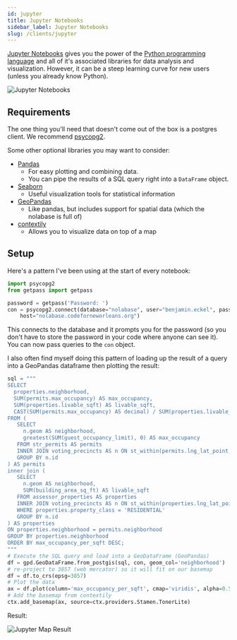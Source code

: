 ```yaml
---
id: jupyter
title: Jupyter Notebooks
sidebar_label: Jupyter Notebooks
slug: /clients/jupyter
---
```


[Jupyter Notebooks](https://jupyter.org/) gives you the power of the [Python programming language](https://www.python.org/)
and all of it's associated libraries for data analysis and visualization.
However, it can be a steep learning curve for new users (unless you already know Python).

![Jupyter Notebooks](/img/jupyter-notebooks.png)

## Requirements

The one thing you'll need that doesn't come out of the box is a postgres client. We recommend [psycopg2](https://pypi.org/project/psycopg2/).

Some other optional libraries you may want to consider:

* [Pandas](https://pandas.pydata.org/)
  * For easy plotting and combining data.
  * You can pipe the results of a SQL query right into a `DataFrame` object.
* [Seaborn](https://seaborn.pydata.org/)
  * Useful visualization tools for statistical information
* [GeoPandas](https://geopandas.org/)
  * Like pandas, but includes support for spatial data (which the nolabase is full of)
* [contextily](https://github.com/geopandas/contextily)
  * Allows you to visualize data on top of a map

## Setup

Here's a pattern I've been using at the start of every notebook:

```python
import psycopg2
from getpass import getpass

password = getpass('Password: ')
con = psycopg2.connect(database="nolabase", user="benjamin.eckel", password=password,
    host="nolabase.codeforneworleans.org")
```

This connects to the database and it prompts you for the password (so you don't have to store the password
in your code where anyone can see it). You can now pass queries to the `con` object.

I also often find myself doing this pattern of loading up the result of a query into a GeoPandas
dataframe then plotting the result:

```python
sql = """
SELECT 
  properties.neighborhood,
  SUM(permits.max_occupancy) AS max_occupancy,
  SUM(properties.livable_sqft) AS livable_sqft,
  CAST(SUM(permits.max_occupancy) AS decimal) / SUM(properties.livable_sqft) AS max_occupancy_per_sqft
FROM (
   SELECT
     n.geom AS neighborhood,
     greatest(SUM(guest_occupancy_limit), 0) AS max_occupancy
   FROM str_permits AS permits
   INNER JOIN voting_precincts AS n ON st_within(permits.lng_lat_point, n.geom)
   GROUP BY n.id
) AS permits
inner join (
   SELECT
     n.geom AS neighborhood,
     SUM(building_area_sq_ft) AS livable_sqft
   FROM assessor_properties AS properties
   INNER JOIN voting_precincts AS n ON st_within(properties.lng_lat_point, n.geom)
   WHERE properties.property_class = 'RESIDENTIAL'
   GROUP BY n.id
) AS properties
ON properties.neighborhood = permits.neighborhood
GROUP BY properties.neighborhood
ORDER BY max_occupancy_per_sqft DESC;
"""
# Execute the SQL query and load into a GeoDataFrame (GeoPandas)
df = gpd.GeoDataFrame.from_postgis(sql, con, geom_col='neighborhood')
# re-project to 3857 (web mercator) so it will fit on our basemap
df = df.to_crs(epsg=3857)
# Plot the data
ax = df.plot(column='max_occupancy_per_sqft', cmap='viridis', alpha=0.5, figsize=(15, 10))
# Add the basemap from contextily
ctx.add_basemap(ax, source=ctx.providers.Stamen.TonerLite)
```

Result:

![Jupyter Map Result](/img/jupyter-map.png)
